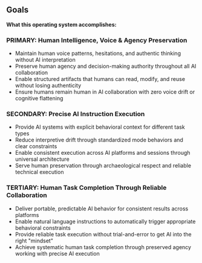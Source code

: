 
## Goals

**What this operating system accomplishes:**

### **PRIMARY: Human Intelligence, Voice & Agency Preservation**
- Maintain human voice patterns, hesitations, and authentic thinking without AI interpretation
- Preserve human agency and decision-making authority throughout all AI collaboration
- Enable structured artifacts that humans can read, modify, and reuse without losing authenticity
- Ensure humans remain human in AI collaboration with zero voice drift or cognitive flattening

### **SECONDARY: Precise AI Instruction Execution**  
- Provide AI systems with explicit behavioral context for different task types
- Reduce interpretive drift through standardized mode behaviors and clear constraints
- Enable consistent execution across AI platforms and sessions through universal architecture
- Serve human preservation through archaeological respect and reliable technical execution

### **TERTIARY: Human Task Completion Through Reliable Collaboration**
- Deliver portable, predictable AI behavior for consistent results across platforms
- Enable natural language instructions to automatically trigger appropriate behavioral constraints
- Provide reliable task execution without trial-and-error to get AI into the right "mindset"
- Achieve systematic human task completion through preserved agency working with precise AI execution 